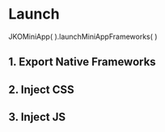 #  Launch
JKOMiniApp( ).launchMiniAppFrameworks( )

## 1. Export Native Frameworks
## 2. Inject CSS
## 3. Inject JS
